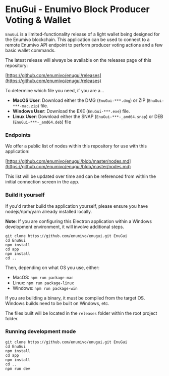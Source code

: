 # EnuGui - Enumivo Block Producer Voting & Wallet

`EnuGui` is a limited-functionality release of a light wallet being designed for the Enumivo blockchain. This application can be used to connect to a remote Enumivo API endpoint to perform producer voting actions and a few basic wallet commands.

The latest release will always be available on the releases page of this repository:

[https://github.com/enumivo/enugui/releases](https://github.com/enumivo/enugui/releases)

To determine which file you need, if you are a...

- **MacOS User**: Download either the DMG (`EnuGui-***.dmg`) or ZIP (`EnuGui-***-mac.zip`) file.
- **Windows User**: Download the EXE (`EnuGui-***.exe`) file.
- **Linux User**: Download either the SNAP (`EnuGui-***-_amd64.snap`) or DEB (`EnuGui-***-_amd64.deb`) file

### Endpoints

We offer a public list of nodes within this repository for use with this application:

[https://github.com/enumivo/enugui/blob/master/nodes.md](https://github.com/enumivo/enugui/blob/master/nodes.md)

This list will be updated over time and can be referenced from within the initial connection screen in the app.

### Build it yourself

If you'd rather build the application yourself, please ensure you have nodejs/npm/yarn already installed locally.

**Note**: If you are configuring this Electron application within a Windows development environment, it will involve additional steps.

```
git clone https://github.com/enumivo/enugui.git EnuGui
cd EnuGui
npm install
cd app
npm install
cd ..
```

Then, depending on what OS you use, either:

- MacOS: `npm run package-mac`
- Linux: `npm run package-linux`
- Windows: `npm run package-win`

If you are building a binary, it must be compiled from the target OS. Windows builds need to be built on Windows, etc.

The files built will be located in the `releases` folder within the root project folder.

### Running development mode

```
git clone https://github.com/enumivo/enugui.git EnuGui
cd EnuGui
npm install
cd app
npm install
cd ..
npm run dev
```
